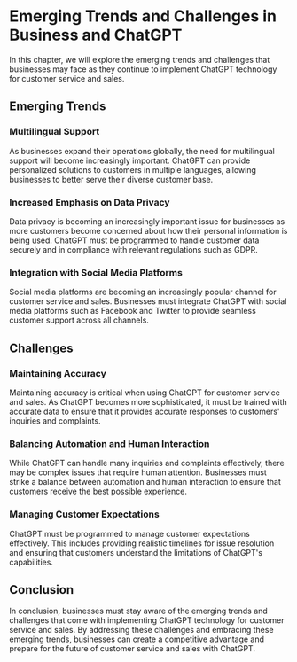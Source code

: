 Emerging Trends and Challenges in Business and ChatGPT
====================================================================================================================

In this chapter, we will explore the emerging trends and challenges that businesses may face as they continue to implement ChatGPT technology for customer service and sales.

Emerging Trends
---------------

### Multilingual Support

As businesses expand their operations globally, the need for multilingual support will become increasingly important. ChatGPT can provide personalized solutions to customers in multiple languages, allowing businesses to better serve their diverse customer base.

### Increased Emphasis on Data Privacy

Data privacy is becoming an increasingly important issue for businesses as more customers become concerned about how their personal information is being used. ChatGPT must be programmed to handle customer data securely and in compliance with relevant regulations such as GDPR.

### Integration with Social Media Platforms

Social media platforms are becoming an increasingly popular channel for customer service and sales. Businesses must integrate ChatGPT with social media platforms such as Facebook and Twitter to provide seamless customer support across all channels.

Challenges
----------

### Maintaining Accuracy

Maintaining accuracy is critical when using ChatGPT for customer service and sales. As ChatGPT becomes more sophisticated, it must be trained with accurate data to ensure that it provides accurate responses to customers' inquiries and complaints.

### Balancing Automation and Human Interaction

While ChatGPT can handle many inquiries and complaints effectively, there may be complex issues that require human attention. Businesses must strike a balance between automation and human interaction to ensure that customers receive the best possible experience.

### Managing Customer Expectations

ChatGPT must be programmed to manage customer expectations effectively. This includes providing realistic timelines for issue resolution and ensuring that customers understand the limitations of ChatGPT's capabilities.

Conclusion
----------

In conclusion, businesses must stay aware of the emerging trends and challenges that come with implementing ChatGPT technology for customer service and sales. By addressing these challenges and embracing these emerging trends, businesses can create a competitive advantage and prepare for the future of customer service and sales with ChatGPT.
